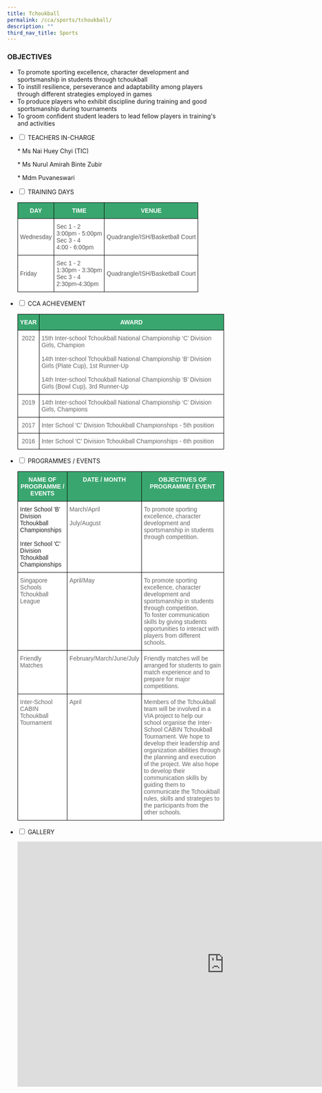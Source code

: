 ```yaml
---
title: Tchoukball
permalink: /cca/sports/tchoukball/
description: ""
third_nav_title: Sports
---
```

### OBJECTIVES

*   To promote sporting excellence, character development and sportsmanship in students through tchoukball&nbsp; &nbsp; &nbsp;
*   To instill resilience, perseverance and adaptability among players through different strategies employed in games&nbsp;
*   To produce players who exhibit discipline during training and good sportsmanship during tournaments&nbsp;
*   To groom confident student leaders to lead fellow players in training's and activities


<ul class="jekyllcodex_accordion">

<li><input type="checkbox" id="accordion1">
<label for="accordion1">TEACHERS IN-CHARGE</label><div>
<p>
*   Ms Nai Huey Chyi (TIC)</p>
<p>*   Ms Nurul Amirah Binte Zubir</p>
<p>*   Mdm Puvaneswari</p>

 </div></li>

<li><input type="checkbox" id="accordion2">
<label for="accordion2">TRAINING DAYS</label><div> 
<p>
<style type="text/css">
.tg  {border-collapse:collapse;border-spacing:0;}
.tg td{border-color:black;border-style:solid;border-width:1px;font-family:Arial, sans-serif;font-size:14px;
  overflow:hidden;padding:10px 5px;word-break:normal;}
.tg th{border-color:black;border-style:solid;border-width:1px;font-family:Arial, sans-serif;font-size:14px;
  font-weight:normal;overflow:hidden;padding:10px 5px;word-break:normal;}
.tg .tg-k0s0{background-color:#3AA66F;color:#FFF;font-weight:bold;text-align:center;vertical-align:middle}
.tg .tg-mwz3{background-color:#FFF;color:#565656;text-align:left;vertical-align:middle}
</style>
<table class="tg">
<thead>
  <tr>
    <th class="tg-k0s0"><span style="color:#FFF;background-color:#3AA66F">DAY</span></th>
    <th class="tg-k0s0"><span style="color:#FFF;background-color:#3AA66F">TIME</span></th>
    <th class="tg-k0s0"><span style="color:#FFF;background-color:#3AA66F">VENUE</span></th>
  </tr>
</thead>
<tbody>
  <tr>
    <td class="tg-mwz3"><span style="color:#565656">Wednesday</span></td>
    <td class="tg-mwz3"><span style="color:#565656">Sec 1 - 2<br>3:00pm - 5:00pm<br>Sec 3 - 4<br>4:00 - 6:00pm</span></td>
    <td class="tg-mwz3"><span style="color:#565656">Quadrangle/ISH/Basketball Court</span></td>
  </tr>
  <tr>
    <td class="tg-mwz3"><span style="color:#565656">Friday</span></td>
    <td class="tg-mwz3"><span style="color:#565656">Sec 1 - 2<br>1:30pm - 3:30pm<br>Sec 3 - 4<br>2:30pm-4:30pm</span></td>
    <td class="tg-mwz3"><span style="color:#565656">Quadrangle/ISH/Basketball Court</span><br></td>
  </tr>
</tbody>
</table></p>
</div></li>

<li><input type="checkbox" id="accordion3">
<label for="accordion3">CCA ACHIEVEMENT</label><div>
<p>

<style type="text/css">
.tg  {border-collapse:collapse;border-spacing:0;}
.tg td{border-color:black;border-style:solid;border-width:1px;font-family:Arial, sans-serif;font-size:14px;
  overflow:hidden;padding:10px 5px;word-break:normal;}
.tg th{border-color:black;border-style:solid;border-width:1px;font-family:Arial, sans-serif;font-size:14px;
  font-weight:normal;overflow:hidden;padding:10px 5px;word-break:normal;}
.tg .tg-k0s0{background-color:#3AA66F;color:#FFF;font-weight:bold;text-align:center;vertical-align:middle}
.tg .tg-zqva{background-color:#FFF;color:#666;text-align:center;vertical-align:top}
.tg .tg-cmm0{background-color:#FFF;color:#666;text-align:left;vertical-align:top}
</style>
<table class="tg">
<thead>
  <tr>
    <th class="tg-k0s0"><span style="color:#FFF;background-color:#3AA66F">YEAR</span></th>
    <th class="tg-k0s0"><span style="color:#FFF;background-color:#3AA66F">AWARD</span></th>
  </tr>
</thead>
<tbody>
	<tr>
    <td class="tg-zqva">2022</td>
    <td class="tg-cmm0">15th Inter-school Tchoukball National Championship ‘C’ Division Girls, Champion<br><br>14th Inter-school Tchoukball National Championship ‘B’ Division Girls (Plate Cup), 1st Runner-Up<br><br>14th Inter-school Tchoukball National Championship ‘B’ Division Girls (Bowl Cup), 3rd Runner-Up</td>
  </tr>
  <tr>
    <td class="tg-zqva">2019</td>
    <td class="tg-cmm0">14th Inter-school Tchoukball National Championship ‘C’ Division Girls, Champions</td>
  </tr>
  <tr>
    <td class="tg-zqva"> 2017 </td>
    <td class="tg-cmm0">Inter School 'C' Division Tchoukball Championships - 5th position<br></td>
  </tr>
  <tr>
    <td class="tg-zqva">2016</td>
    <td class="tg-cmm0">Inter School 'C' Division Tchoukball Championships - 6th position</td>
  </tr>
</tbody>
</table>
</p>
</div></li>

<li><input type="checkbox" id="accordion4">
<label for="accordion4">PROGRAMMES / EVENTS</label><div>

<p>
<style type="text/css">
.tg  {border-collapse:collapse;border-spacing:0;}
.tg td{border-color:black;border-style:solid;border-width:1px;font-family:Arial, sans-serif;font-size:14px;
  overflow:hidden;padding:10px 5px;word-break:normal;}
.tg th{border-color:black;border-style:solid;border-width:1px;font-family:Arial, sans-serif;font-size:14px;
  font-weight:normal;overflow:hidden;padding:10px 5px;word-break:normal;}
.tg .tg-0y1c{background-color:#3AA66F;color:#FFF;font-weight:bold;text-align:center;vertical-align:top}
.tg .tg-1ppo{background-color:#FFF;color:#222;text-align:left;vertical-align:middle}
.tg .tg-cmm0{background-color:#FFF;color:#666;text-align:left;vertical-align:top}
</style>
<table class="tg">
<thead>
  <tr>
    <th class="tg-0y1c">NAME OF PROGRAMME / EVENTS</th>
    <th class="tg-0y1c">DATE / MONTH</th>
    <th class="tg-0y1c">OBJECTIVES OF PROGRAMME / EVENT</th>
  </tr>
</thead>
<tbody>
  <tr>
    <td class="tg-1ppo"><span style="color:#222;background-color:#FFF">I</span>nter School 'B' Division Tchoukball Championships<br><br>Inter School 'C' Division Tchoukball Championships</td>
    <td class="tg-cmm0">March/April<br><br>July/August</td>
    <td class="tg-cmm0">To promote sporting excellence, character development and sportsmanship in students through competition.</td>
  </tr>
  <tr>
    <td class="tg-cmm0">Singapore Schools Tchoukball League<br></td>
    <td class="tg-cmm0">April/May</td>
    <td class="tg-cmm0"><span style="color:#666">To promote sporting excellence, character development and sportsmanship in students through competition.    </span><br>To foster communication skills by giving students opportunities to interact with players from different schools.</td>
  </tr>
  <tr>
    <td class="tg-cmm0">Friendly Matches</td>
    <td class="tg-cmm0">February/March/June/July</td>
    <td class="tg-cmm0">Friendly matches will be arranged for students to gain match experience and to prepare for major competitions.<br></td>
  </tr>
  <tr>
    <td class="tg-cmm0">Inter-School CABIN Tchoukball Tournament</td>
    <td class="tg-cmm0">April</td>
    <td class="tg-cmm0">Members of the Tchoukball team will be involved in a VIA project to help our school organise the Inter-School CABIN Tchoukball Tournament. We hope to develop their leadership and organization abilities through the planning and execution of the project. We also hope to develop their communication skills by guiding them to communicate the Tchoukball rules, skills and strategies to the participants from the other schools. </td>
  </tr>
</tbody>
</table></p>
</div></li>

<li><input type="checkbox" id="accordion5">
<label for="accordion5">GALLERY</label><div>
<p>
<iframe src="https://docs.google.com/presentation/d/e/2PACX-1vRzHWXOfEDyHKRFU3mWrsGcM67NCyxLlp0PbdZPyV_7jXtLa4nZA4nDnfjuxET5nKqLPYFzVERdgu2Y/embed?start=true&amp;loop=true&amp;delayms=3000" frameborder="0" width="960" height="569" allowfullscreen="true"></iframe>
</p>
</div></li>

</ul>